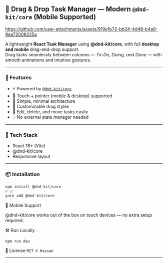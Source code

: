 
## 🧩 Drag & Drop Task Manager — Modern `@dnd-kit/core` (Mobile Supported)



https://github.com/user-attachments/assets/919e1b72-bb34-4d48-b4a9-9ea72008225a



A lightweight **React Task Manager** using **@dnd-kit/core**, with full **desktop and mobile** drag-and-drop support.  
Drag tasks seamlessly between columns — *To-Do, Doing, and Done* — with smooth animations and intuitive gestures.

---

### 🚀 Features
- ⚡ Powered by [`@dnd-kit/core`](https://docs.dndkit.com/)
- 📱 Touch + pointer (mobile & desktop) supported
- 🧩 Simple, minimal architecture
- 🎨 Customizable drag styles
- 🔄 Edit, delete, and move tasks easily
- 💡 No external state manager needed

---

### 🧠 Tech Stack
- React 18+ (Vite)
- @dnd-kit/core
- Responsive layout

---

### 📦 Installation
```bash
npm install @dnd-kit/core
# or
yarn add @dnd-kit/core
```

📱 Mobile Support

@dnd-kit/core works out of the box on touch devices — no extra setup required.

🛠️ Run Locally
```
npm run dev
```

🧾 License
`
 MIT © Hassan
`

<hr/>



